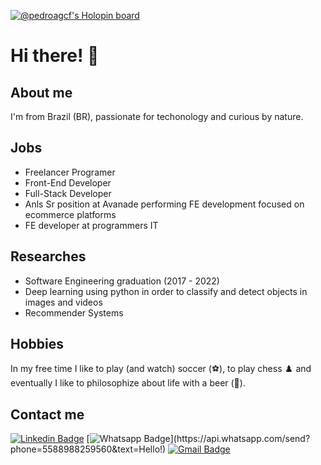 <p align="center">

[![@pedroagcf's Holopin board](https://holopin.me/pedroagcf)](https://holopin.io/@pedroagcf)
  
# Hi there! 👋

## About me

I'm from Brazil (BR), passionate for techonology and curious by nature.

## Jobs

- Freelancer Programer 
- Front-End Developer
- Full-Stack Developer
- Anls Sr position at Avanade performing FE development focused on ecommerce platforms 
- FE developer at programmers IT 

## Researches

- Software Engineering graduation (2017 - 2022)
- Deep learning using python in order to classify and detect objects in images and videos
- Recommender Systems 

## Hobbies

In my free time I like to play (and watch) soccer (⚽️), to play chess ♟️ and eventually I like to philosophize about life with a beer (🍺).


## Contact me

[![Linkedin Badge](https://img.shields.io/badge/-LinkedIn-blue?style=flat-square&logo=Linkedin&logoColor=white&link=https://www.linkedin.com/in/pedro-augusto-828321133/)](https://www.linkedin.com/in/pedro-augusto-828321133/)
[![Whatsapp Badge](https://img.shields.io/badge/-Whatsapp-4CA143?style=flat-square&labelColor=4CA143&logo=whatsapp&logoColor=white&link=https://api.whatsapp.com/send?phone=5588988259560&text=Hello!)](https://api.whatsapp.com/send?phone=5588988259560&text=Hello!)
[![Gmail Badge](https://img.shields.io/badge/-Gmail-c14438?style=flat-square&logo=Gmail&logoColor=white&link=mailto:26pedrocastro@gmail.com)](mailto:26pedrocastro@gmail.com)
